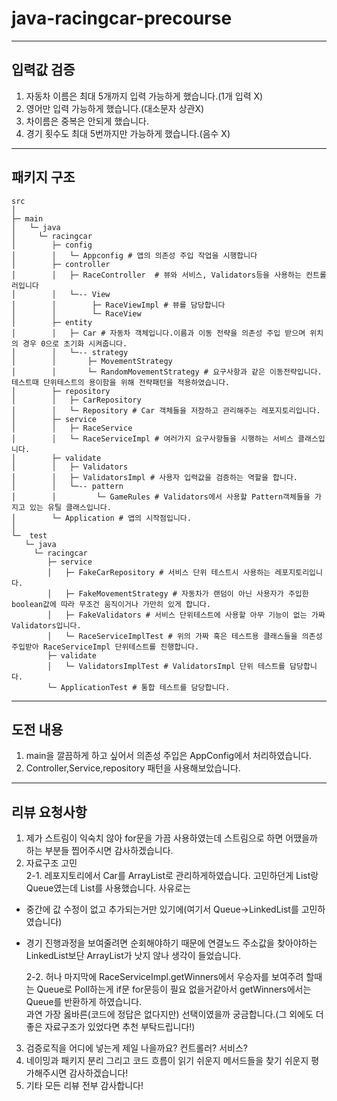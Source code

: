 # java-racingcar-precourse
-------------------
## 입력값 검증
1. 자동차 이름은 최대 5개까지 입력 가능하게 했습니다.(1개 입력 X)
2. 영어만 입력 가능하게 했습니다.(대소문자 상관X)
3. 차이름은 중복은 안되게 했습니다.
4. 경기 횟수도 최대 5번까지만 가능하게 했습니다.(음수 X)  

-----------------
## 패키지 구조
```
src   
│   
├─ main 
│   └─ java
│     └─ racingcar
│        ├─ config
│        │   └─ Appconfig # 앱의 의존성 주입 작업을 시행합니다
│        ├─ controller
│        │   ├─ RaceController  # 뷰와 서비스, Validators등을 사용하는 컨트롤러입니다    
│        │   └─-- View
│        │        ├─ RaceViewImpl # 뷰를 담당합니다
│        │        └─ RaceView 
│        ├─ entity   
│        │   ├─ Car # 자동차 객체입니다.이름과 이동 전략을 의존성 주입 받으며 위치의 경우 0으로 초기화 시켜줍니다.
│        │   └─-- strategy
│        │       ├─ MovementStrategy
│        │       └─ RandomMovementStrategy # 요구사항과 같은 이동전략입니다. 테스트때 단위테스트의 용이함을 위해 전략패턴을 적용하였습니다.
│        ├─ repository
│        │   ├─ CarRepository
│        │   └─ Repository # Car 객체들을 저장하고 관리해주는 레포지토리입니다.
│        ├─ service
│        │   ├─ RaceService
│        │   └─ RaceServiceImpl # 여러가지 요구사항들을 시행하는 서비스 클래스입니다.
│        ├─ validate
│        │   ├─ Validators
│        │   ├─ ValidatorsImpl # 사용자 입력값을 검증하는 역할을 합니다.
│        │   └─-- pattern
│        │         └─ GameRules # Validators에서 사용할 Pattern객체들을 가지고 있는 유틸 클래스입니다.
│        └─ Application # 앱의 시작점입니다.
│
└─  test
   └─ java
     └─ racingcar
        ├─ service 
        │   ├─ FakeCarRepository # 서비스 단위 테스트시 사용하는 레포지토리입니다.
        │   ├─ FakeMovementStrategy # 자동차가 랜덤이 아닌 사용자가 주입한 boolean값에 따라 무조건 움직이거나 가만히 있게 합니다.
        │   ├─ FakeValidators # 서비스 단위테스트에 사용할 아무 기능이 없는 가짜 Validators입니다.
        │   └─ RaceServiceImplTest # 위의 가짜 혹은 테스트용 클래스들을 의존성 주입받아 RaceServiceImpl 단위테스트를 진행합니다.
        ├─ validate
        │   └─ ValidatorsImplTest # ValidatorsImpl 단위 테스트를 담당합니다.
        └─ ApplicationTest # 통합 테스트를 담당합니다.

```
-------------------

## 도전 내용
1. main을 깔끔하게 하고 싶어서 의존성 주입은 AppConfig에서 처리하였습니다.  
2. Controller,Service,repository 패턴을 사용해보았습니다.  

-------------------
## 리뷰 요청사항
1. 제가 스트림이 익숙치 않아 for문을 가끔 사용하였는데 스트림으로 하면 어땠을까 하는 부분들 찝어주시면 감사하겠습니다.
2. 자료구조 고민   
   2-1. 레포지토리에서 Car를 ArrayList로 관리하게하였습니다. 고민하던게 List랑 Queue였는데 List를 사용했습니다. 사유로는
- 중간에 값 수정이 없고 추가되는거만 있기에(여기서 Queue->LinkedList를 고민하였습니다)
- 경기 진행과정을 보여줄려면 순회해야하기 때문에 연결노드 주소값을 찾아야하는 LinkedList보단 ArrayList가 낫지 않나 생각이 들었습니다.
  
  2-2. 허나 마지막에 RaceServiceImpl.getWinners에서 우승자를 보여주려 할때는 Queue로 Poll하는게 if문 for문등이 필요 없을거같아서 getWinners에서는 Queue를 반환하게 하였습니다.   
과연 가장 옳바른(코드에 정답은 없다지만) 선택이였을까 궁금합니다.(그 외에도 더 좋은 자료구조가 있었다면 추천 부탁드립니다!)      
3. 검증로직을 어디에 넣는게 제일 나을까요? 컨트롤러? 서비스?   
4. 네이밍과 패키지 분리 그리고 코드 흐름이 읽기 쉬운지 메서드들을 찾기 쉬운지 평가해주시면 감사하겠습니다!   
5. 기타 모든 리뷰 전부 감사합니다!
